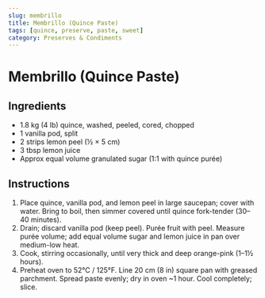 ```yaml
---
slug: membrillo
title: Membrillo (Quince Paste)
tags: [quince, preserve, paste, sweet]
category: Preserves & Condiments
---
```


# Membrillo (Quince Paste)

## Ingredients

- 1.8 kg (4 lb) quince, washed, peeled, cored, chopped
- 1 vanilla pod, split
- 2 strips lemon peel (½ × 5 cm)
- 3 tbsp lemon juice
- Approx equal volume granulated sugar (1:1 with quince purée)

## Instructions

1. Place quince, vanilla pod, and lemon peel in large saucepan; cover with water. Bring to boil, then simmer covered until quince fork-tender (30–40 minutes).
2. Drain; discard vanilla pod (keep peel). Purée fruit with peel. Measure purée volume; add equal volume sugar and lemon juice in pan over medium-low heat.
3. Cook, stirring occasionally, until very thick and deep orange-pink (1–1½ hours).
4. Preheat oven to 52°C / 125°F. Line 20 cm (8 in) square pan with greased parchment. Spread paste evenly; dry in oven ~1 hour. Cool completely; slice.
